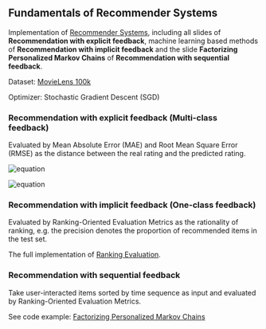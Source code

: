 ## Fundamentals of Recommender Systems
Implementation of [Recommender Systems](http://csse.szu.edu.cn/staff/panwk/recommendation/), including all slides of **Recommendation with explicit feedback**, machine learning based methods of **Recommendation with implicit feedback** and the slide **Factorizing Personalized Markov Chains** of **Recommendation with sequential feedback**.

Dataset: [MovieLens 100k](https://grouplens.org/datasets/movielens/100k/)

Optimizer: Stochastic Gradient Descent (SGD)

### Recommendation with explicit feedback (Multi-class feedback)

Evaluated by Mean Absolute Error (MAE) and Root Mean Square Error (RMSE) as the distance between the real rating and the predicted rating.

![equation](https://latex.codecogs.com/gif.latex?MAE&space;=&space;\sum_{(u,&space;i,&space;r_{ui})&space;\in&space;R^{te}&space;}&space;|&space;r_{ui}&space;-&space;\widehat{r}_{ui}&space;|&space;/&space;|R^{te}|)


![equation](https://latex.codecogs.com/gif.latex?RMSE&space;=&space;\sqrt{\sum_{(u,&space;i,&space;r_{ui})&space;\in&space;R^{te}&space;}&space;(&space;r_{ui}&space;-&space;\widehat{r}_{ui}&space;)&space;^&space;2&space;/&space;|R^{te}|})

### Recommendation with implicit feedback (One-class feedback)

Evaluated by Ranking-Oriented Evaluation Metrics as the rationality of ranking, e.g. the precision denotes the proportion of recommended items in the test set.

The full implementation of [Ranking Evaluation](https://github.com/Chrisgreatstar/recommendation/blob/main/utils/ranking_evaluation.py).


### Recommendation with sequential feedback
Take user-interacted items sorted by time sequence as input and evaluated by Ranking-Oriented Evaluation Metrics.

See code example: [Factorizing Personalized Markov Chains](https://github.com/Chrisgreatstar/recommendation/blob/main/Recommendation%20with%20sequential%20feedback/Factorizing%20Personalized%20Markov%20Chains/implement.py)







